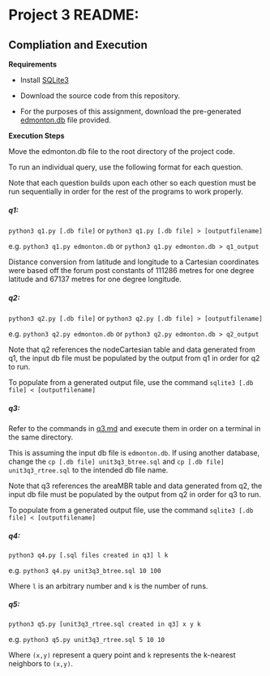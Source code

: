 # Project 3 README:

## Compliation and Execution

**Requirements**

* Install [SQLite3](https://www.sqlite.org)

* Download the source code from this repository.

* For the purposes of this assignment, download the pre-generated [edmonton.db](https://drive.google.com/open?id=1AfPoToovyq8rrsEisNOudhUPn0KNN5by) file provided.

**Execution Steps**

Move the edmonton.db file to the root directory of the project code.

To run an individual query, use the following format for each question.

Note that each question builds upon each other so each question must be run sequentially in order
for the rest of the programs to work properly.

##### q1:

`python3 q1.py [.db file]` or `python3 q1.py [.db file] > [outputfilename]`

e.g. `python3 q1.py edmonton.db` or `python3 q1.py edmonton.db > q1_output`

Distance conversion from latitude and longitude to a Cartesian coordinates were based off
the forum post constants of 111286 metres for one degree latitude and 67137 metres for one degree
longitude.

##### q2:

`python3 q2.py [.db file]` or `python3 q2.py [.db file] > [outputfilename]`

e.g. `python3 q2.py edmonton.db` or `python3 q2.py edmonton.db > q2_output`

Note that q2 references the nodeCartesian table and data generated from q1, the input db file must be populated
by the output from q1 in order for q2 to run.

To populate from a generated output file, use the command `sqlite3 [.db file] < [outputfilename]`


##### q3:

Refer to the commands in [q3.md](q3.md) and execute them in order on a terminal in the same directory.

This is assuming the input db file is `edmonton.db`. If using another database, change the `cp [.db file] unit3q3_btree.sql` and `cp [.db file] unit3q3_rtree.sql` to the intended db file name.

Note that q3 references the areaMBR table and data generated from q2, the input db file must be populated by the output from q2 in order for q3 to run.

To populate from a generated output file, use the command `sqlite3 [.db file] < [outputfilename]`

##### q4:

`python3 q4.py [.sql files created in q3] l k`

e.g. `python3 q4.py unit3q3_btree.sql 10 100`

Where `l` is an arbitrary number and `k` is the number of runs.

##### q5:

`python3 q5.py [unit3q3_rtree.sql created in q3] x y k`

e.g. `python3 q5.py unit3q3_rtree.sql 5 10 10`

Where `(x,y)` represent a query point and `k` represents the k-nearest neighbors to `(x,y)`.
